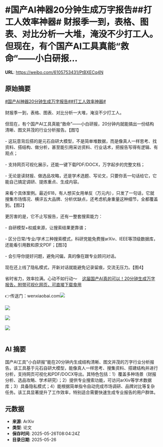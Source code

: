 # #国产AI神器20分钟生成万字报告##打工人效率神器# 财报季一到，表格、图表、对比分析一大堆，淹没不少打工人。但现在，有个国产AI工具真能“救命”——小白研报...

**URL**: https://weibo.com/6105753431/PtBXECq4N

## 原始摘要

<a href="https://m.weibo.cn/search?containerid=231522type%3D1%26t%3D10%26q%3D%23%E5%9B%BD%E4%BA%A7AI%E7%A5%9E%E5%99%A820%E5%88%86%E9%92%9F%E7%94%9F%E6%88%90%E4%B8%87%E5%AD%97%E6%8A%A5%E5%91%8A%23&amp;extparam=%23%E5%9B%BD%E4%BA%A7AI%E7%A5%9E%E5%99%A820%E5%88%86%E9%92%9F%E7%94%9F%E6%88%90%E4%B8%87%E5%AD%97%E6%8A%A5%E5%91%8A%23" data-hide=""><span class="surl-text">#国产AI神器20分钟生成万字报告#</span></a><a href="https://m.weibo.cn/search?containerid=231522type%3D1%26t%3D10%26q%3D%23%E6%89%93%E5%B7%A5%E4%BA%BA%E6%95%88%E7%8E%87%E7%A5%9E%E5%99%A8%23&amp;extparam=%23%E6%89%93%E5%B7%A5%E4%BA%BA%E6%95%88%E7%8E%87%E7%A5%9E%E5%99%A8%23" data-hide=""><span class="surl-text">#打工人效率神器#</span></a><br>  <br>财报季一到，表格、图表、对比分析一大堆，淹没不少打工人。<br><br>但现在，有个国产AI工具真能“救命”——小白研报，20分钟内就能搞出一份结构清晰、图文并茂的行业分析报告。【图1】<br><br>- 这玩意背后搭的是元石自研大模型，不是简单堆数据，而是像真人一样思考、找资料、搭结构、做分析，甚至能引用采访资料、行业话术，把报告写得有逻辑、有观点；<br><br>- 支持网页可视化展示，还能一键下载PDF/DOCX，万字起步的完整文档；<br><br>- 无论是读财报、做选品攻略，还是学术选题、写论文，只要你丢一句话给它，它能自己搞定调研、提炼重点、生成内容。<br><br>来看个具体案例。最近618，有人想买女用单反（万元内），只发了一句话，它就搜集市场情况、横评五大品牌、分析优缺点，还考虑机身重量这种细节，全都覆盖到。【图2】<br><br>更厉害的是，它不止写报告，还有一整套搜索能力：<br><br>- 自研模型+权威来源，让搜索结果更靠谱；<br><br>- 区分日常/专业/学术三种搜索模式，科研党能免费搜arXiv、IEEE等顶级数据库，还能看引用数和原文PDF；【图3】<br><br>- 会引导你提好问题，避免问偏，真的像在跟专业顾问对话。<br><br>现在还上线了隐私模式，开新对话就能避免记录留痕，交流无压力。【图4】<br><br>省时省力，效率拉满。心动不如行动～<a href="https://weibo.cn/sinaurl?u=https%3A%2F%2Fmp.weixin.qq.com%2Fs%2FbnoUz1Sdy0XTjnSnTLmHXw" data-hide=""><span class="url-icon"><img style="width: 1rem;height: 1rem" src="https://h5.sinaimg.cn/upload/2015/09/25/3/timeline_card_small_web_default.png" referrerpolicy="no-referrer"></span><span class="surl-text">这届国产AI真的可以！20分钟生成万字报告，附带可视化网页，可直接下载食用</span></a><br><br>👉传送门：wenxiaobai.com<img style="" src="https://tvax3.sinaimg.cn/large/006Fd7o3gy1i1sv3jrypmg30oq08aqv6.gif" referrerpolicy="no-referrer"><br><br><img style="" src="https://tvax4.sinaimg.cn/large/006Fd7o3gy1i1sv3h3r0nj30zk0dpn2b.jpg" referrerpolicy="no-referrer"><br><br><img style="" src="https://tvax4.sinaimg.cn/large/006Fd7o3gy1i1sv50gx15j30zk0jo44h.jpg" referrerpolicy="no-referrer"><br><br><img style="" src="https://tvax3.sinaimg.cn/large/006Fd7o3gy1i1sv5kfwk0j30og0k0myn.jpg" referrerpolicy="no-referrer"><br><br>

## AI 摘要

国产AI工具"小白研报"能在20分钟内生成结构清晰、图文并茂的万字行业分析报告。该工具基于元石自研大模型，能像真人一样思考、搜集资料、搭建结构并进行分析，支持网页可视化和PDF/DOCX导出。其特色包括：1）覆盖多种场景（财报分析、选品攻略、学术研究）；2）提供专业搜索功能，可访问arXiv等学术数据库；3）具备隐私模式；4）能根据简单指令自动完成市场调研、品牌对比等复杂任务。该工具显著提升了工作效率，特别适合需要快速生成专业报告的用户群体。

## 元数据

- **来源**: ArXiv
- **类型**: 论文
- **保存时间**: 2025-05-26T08:04:24Z
- **目录日期**: 2025-05-26
